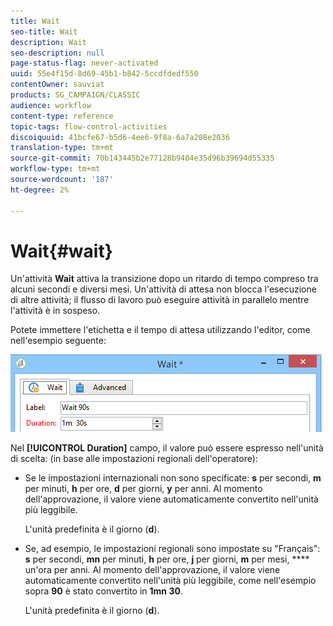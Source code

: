 ```yaml
---
title: Wait
seo-title: Wait
description: Wait
seo-description: null
page-status-flag: never-activated
uuid: 55e4f15d-8d69-45b1-b842-5ccdfdedf550
contentOwner: sauviat
products: SG_CAMPAIGN/CLASSIC
audience: workflow
content-type: reference
topic-tags: flow-control-activities
discoiquuid: 41bcfe67-b5d6-4ee6-9f8a-6a7a208e2036
translation-type: tm+mt
source-git-commit: 70b143445b2e77128b9404e35d96b39694d55335
workflow-type: tm+mt
source-wordcount: '187'
ht-degree: 2%

---
```



# Wait{#wait}

Un&#39;attività **Wait** attiva la transizione dopo un ritardo di tempo compreso tra alcuni secondi e diversi mesi. Un&#39;attività di attesa non blocca l&#39;esecuzione di altre attività; il flusso di lavoro può eseguire attività in parallelo mentre l&#39;attività è in sospeso.

Potete immettere l&#39;etichetta e il tempo di attesa utilizzando l&#39;editor, come nell&#39;esempio seguente:

![](assets/edit_wait.png)

Nel **[!UICONTROL Duration]** campo, il valore può essere espresso nell&#39;unità di scelta: (in base alle impostazioni regionali dell&#39;operatore):

* Se le impostazioni internazionali non sono specificate: **s** per secondi, **m** per minuti, **h** per ore, **d** per giorni, **y** per anni. Al momento dell&#39;approvazione, il valore viene automaticamente convertito nell&#39;unità più leggibile.

   L&#39;unità predefinita è il giorno (**d**).

* Se, ad esempio, le impostazioni regionali sono impostate su &quot;Français&quot;: **s** per secondi, **mn** per minuti, **h** per ore, **j** per giorni, **m** per mesi, **** un&#39;ora per anni. Al momento dell&#39;approvazione, il valore viene automaticamente convertito nell&#39;unità più leggibile, come nell&#39;esempio sopra **90** è stato convertito in **1mn 30**.

   L&#39;unità predefinita è il giorno (**d**).

